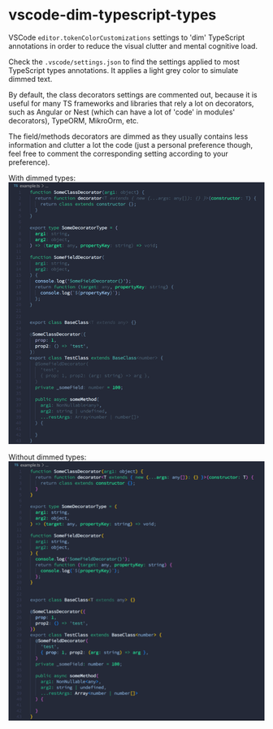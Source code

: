 # vscode-dim-typescript-types
VSCode `editor.tokenColorCustomizations` settings to 'dim' TypeScript annotations in order to reduce the visual clutter and mental cognitive load.

Check the `.vscode/settings.json` to find the settings applied to most TypeScript types annotations. It applies a light grey color to simulate dimmed text.

By default, the class decorators settings are commented out, because it is useful for many TS frameworks and libraries that rely a lot on decorators, such as Angular or Nest (which can have a lot of 'code' in modules' decorators), TypeORM, MikroOrm, etc.

The field/methods decorators are dimmed as they usually contains less information and clutter a lot the code (just a personal preference though, feel free to comment the corresponding setting according to your preference).

With dimmed types:
![](assets/dimmed-types.png)

Without dimmed types:
![](assets/regular-syntax-hightlight.png)

